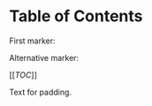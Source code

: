 # Table of Contents

First marker:

<!-- toc -->

Alternative marker:

[[_TOC_]]

Text for padding.
